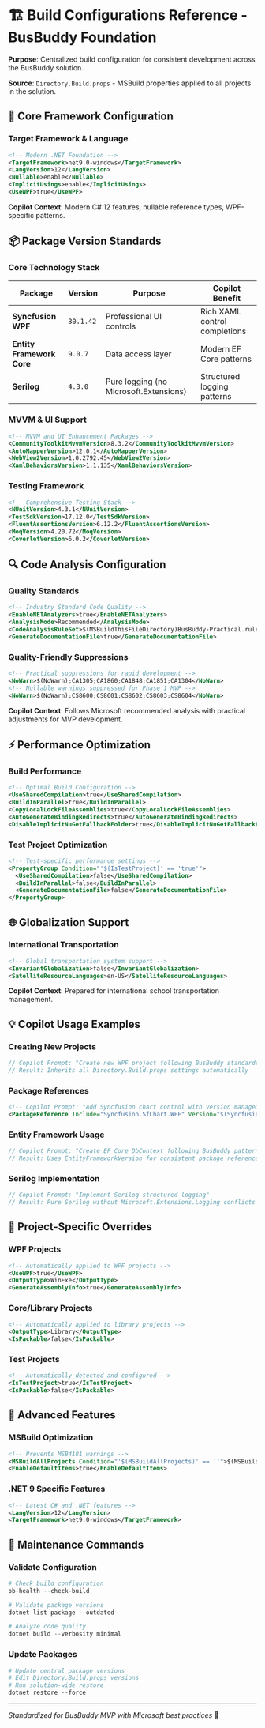 # 🏗️ Build Configurations Reference - BusBuddy Foundation

**Purpose**: Centralized build configuration for consistent development across the BusBuddy solution.

**Source**: `Directory.Build.props` - MSBuild properties applied to all projects in the solution.

## 🎯 Core Framework Configuration

### Target Framework & Language

```xml
<!-- Modern .NET Foundation -->
<TargetFramework>net9.0-windows</TargetFramework>
<LangVersion>12</LangVersion>
<Nullable>enable</Nullable>
<ImplicitUsings>enable</ImplicitUsings>
<UseWPF>true</UseWPF>
```

**Copilot Context**: Modern C# 12 features, nullable reference types, WPF-specific patterns.

## 📦 Package Version Standards

### Core Technology Stack

| Package                   | Version   | Purpose                                | Copilot Benefit               |
| ------------------------- | --------- | -------------------------------------- | ----------------------------- |
| **Syncfusion WPF**        | `30.1.42` | Professional UI controls               | Rich XAML control completions |
| **Entity Framework Core** | `9.0.7`   | Data access layer                      | Modern EF Core patterns       |
| **Serilog**               | `4.3.0`   | Pure logging (no Microsoft.Extensions) | Structured logging patterns   |

### MVVM & UI Support

```xml
<!-- MVVM and UI Enhancement Packages -->
<CommunityToolkitMvvmVersion>8.3.2</CommunityToolkitMvvmVersion>
<AutoMapperVersion>12.0.1</AutoMapperVersion>
<WebView2Version>1.0.2792.45</WebView2Version>
<XamlBehaviorsVersion>1.1.135</XamlBehaviorsVersion>
```

### Testing Framework

```xml
<!-- Comprehensive Testing Stack -->
<NUnitVersion>4.3.1</NUnitVersion>
<TestSdkVersion>17.12.0</TestSdkVersion>
<FluentAssertionsVersion>6.12.2</FluentAssertionsVersion>
<MoqVersion>4.20.72</MoqVersion>
<CoverletVersion>6.0.2</CoverletVersion>
```

## 🔍 Code Analysis Configuration

### Quality Standards

```xml
<!-- Industry Standard Code Quality -->
<EnableNETAnalyzers>true</EnableNETAnalyzers>
<AnalysisMode>Recommended</AnalysisMode>
<CodeAnalysisRuleSet>$(MSBuildThisFileDirectory)BusBuddy-Practical.ruleset</CodeAnalysisRuleSet>
<GenerateDocumentationFile>true</GenerateDocumentationFile>
```

### Quality-Friendly Suppressions

```xml
<!-- Practical suppressions for rapid development -->
<NoWarn>$(NoWarn);CA1305;CA1860;CA1848;CA1851;CA1304</NoWarn>
<!-- Nullable warnings suppressed for Phase 1 MVP -->
<NoWarn>$(NoWarn);CS8600;CS8601;CS8602;CS8603;CS8604</NoWarn>
```

**Copilot Context**: Follows Microsoft recommended analysis with practical adjustments for MVP development.

## ⚡ Performance Optimization

### Build Performance

```xml
<!-- Optimal Build Configuration -->
<UseSharedCompilation>true</UseSharedCompilation>
<BuildInParallel>true</BuildInParallel>
<CopyLocalLockFileAssemblies>true</CopyLocalLockFileAssemblies>
<AutoGenerateBindingRedirects>true</AutoGenerateBindingRedirects>
<DisableImplicitNuGetFallbackFolder>true</DisableImplicitNuGetFallbackFolder>
```

### Test Project Optimization

```xml
<!-- Test-specific performance settings -->
<PropertyGroup Condition="'$(IsTestProject)' == 'true'">
  <UseSharedCompilation>false</UseSharedCompilation>
  <BuildInParallel>false</BuildInParallel>
  <GenerateDocumentationFile>false</GenerateDocumentationFile>
</PropertyGroup>
```

## 🌐 Globalization Support

### International Transportation

```xml
<!-- Global transportation system support -->
<InvariantGlobalization>false</InvariantGlobalization>
<SatelliteResourceLanguages>en-US</SatelliteResourceLanguages>
```

**Copilot Context**: Prepared for international school transportation management.

## 💡 Copilot Usage Examples

### Creating New Projects

```csharp
// Copilot Prompt: "Create new WPF project following BusBuddy standards"
// Result: Inherits all Directory.Build.props settings automatically
```

### Package References

```xml
<!-- Copilot Prompt: "Add Syncfusion chart control with version management" -->
<PackageReference Include="Syncfusion.SfChart.WPF" Version="$(SyncfusionVersion)" />
```

### Entity Framework Usage

```csharp
// Copilot Prompt: "Create EF Core DbContext following BusBuddy patterns"
// Result: Uses EntityFrameworkVersion for consistent package references
```

### Serilog Implementation

```csharp
// Copilot Prompt: "Implement Serilog structured logging"
// Result: Pure Serilog without Microsoft.Extensions.Logging conflicts
```

## 🔧 Project-Specific Overrides

### WPF Projects

```xml
<!-- Automatically applied to WPF projects -->
<UseWPF>true</UseWPF>
<OutputType>WinExe</OutputType>
<GenerateAssemblyInfo>true</GenerateAssemblyInfo>
```

### Core/Library Projects

```xml
<!-- Automatically applied to library projects -->
<OutputType>Library</OutputType>
<IsPackable>false</IsPackable>
```

### Test Projects

```xml
<!-- Automatically detected and configured -->
<IsTestProject>true</IsTestProject>
<IsPackable>false</IsPackable>
```

## 🚀 Advanced Features

### MSBuild Optimization

```xml
<!-- Prevents MSB4181 warnings -->
<MSBuildAllProjects Condition="'$(MSBuildAllProjects)' == ''">$(MSBuildThisFileFullPath)</MSBuildAllProjects>
<EnableDefaultItems>true</EnableDefaultItems>
```

### .NET 9 Specific Features

```xml
<!-- Latest C# and .NET features -->
<LangVersion>12</LangVersion>
<TargetFramework>net9.0-windows</TargetFramework>
```

## 🔄 Maintenance Commands

### Validate Configuration

```powershell
# Check build configuration
bb-health --check-build

# Validate package versions
dotnet list package --outdated

# Analyze code quality
dotnet build --verbosity minimal
```

### Update Packages

```powershell
# Update central package versions
# Edit Directory.Build.props versions
# Run solution-wide restore
dotnet restore --force
```

---

_Standardized for BusBuddy MVP with Microsoft best practices_ 🚀
